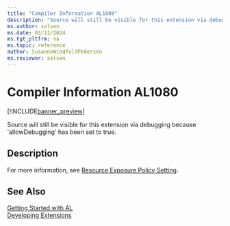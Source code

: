 ```yaml
---
title: "Compiler Information AL1080"
description: "Source will still be visible for this extension via debugging because 'allowDebugging' has been set to true."
ms.author: solsen
ms.date: 03/11/2024
ms.tgt_pltfrm: na
ms.topic: reference
author: SusanneWindfeldPedersen
ms.reviewer: solsen
---
```

[//]: # (START>DO_NOT_EDIT)
[//]: # (IMPORTANT:Do not edit any of the content between here and the END>DO_NOT_EDIT.)
[//]: # (Any modifications should be made in the .xml files in the ModernDev repo.)
# Compiler Information AL1080

[!INCLUDE[banner_preview](../includes/banner_preview.md)]

Source will still be visible for this extension via debugging because 'allowDebugging' has been set to true.


## Description
For more information, see [Resource Exposure Policy Setting](/dynamics365/business-central/dev-itpro/developer/devenv-security-settings-and-ip-protection#when-should-i-set-allowdebugging-to-true).  

[//]: # (IMPORTANT: END>DO_NOT_EDIT)
## See Also  
[Getting Started with AL](../devenv-get-started.md)  
[Developing Extensions](../devenv-dev-overview.md)  
